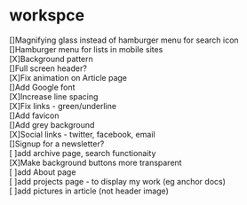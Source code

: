# workspce
[]Magnifying glass instead of hamburger menu for search icon  
[]Hamburger menu for lists in mobile sites  
[X]Background pattern  
[]Full screen header?  
[X]Fix animation on Article page  
[]Add Google font  
[X]Increase line spacing  
[X]Fix links - green/underline  
[]Add favicon  
[]Add grey background  
[X]Social links - twitter, facebook, email  
[]Signup for a newsletter?  
[ ]add archive page, search functionaity  
[X]Make background buttons more transparent  
[ ]add About page  
[ ]add projects page - to display my work (eg anchor docs)  
[ ]add pictures in article (not header image)  
